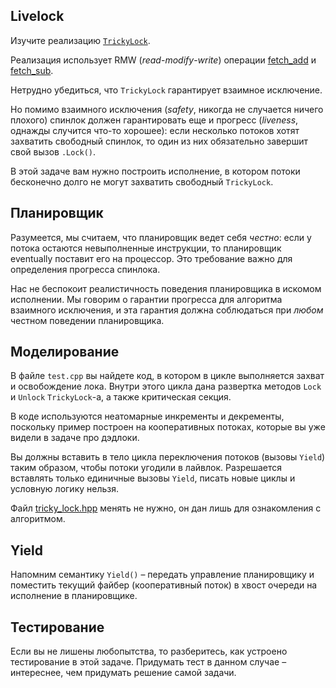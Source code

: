 ## Livelock

Изучите реализацию [`TrickyLock`](tricky_lock.hpp).

Реализация использует RMW (_read_-_modify_-_write_) операции [fetch_add](https://en.cppreference.com/w/cpp/atomic/atomic/fetch_add) и [fetch_sub](https://en.cppreference.com/w/cpp/atomic/atomic/fetch_sub). 

Нетрудно убедиться, что `TrickyLock` гарантирует взаимное исключение.

Но помимо взаимного исключения (*safety*, никогда не случается ничего плохого) спинлок должен гарантировать еще и прогресс (*liveness*, однажды случится что-то хорошее): если несколько потоков хотят захватить свободный спинлок, то один из них обязательно завершит свой вызов `.Lock()`.

В этой задаче вам нужно построить исполнение, в котором потоки бесконечно долго не могут захватить свободный `TrickyLock`.

## Планировщик

Разумеется, мы считаем, что планировщик ведет себя _честно_: если у потока остаются невыполненные инструкции, то планировщик eventually поставит его на процессор. Это требование важно для определения прогресса спинлока.

Нас не беспокоит реалистичность поведения планировщика в искомом исполнении. Мы говорим о гарантии прогресса для алгоритма взаимного исключения, и эта гарантия должна соблюдаться при _любом_ честном поведении планировщика.  

## Моделирование

В файле `test.cpp` вы найдете код, в котором в цикле выполняется захват и освобождение лока. Внутри этого цикла дана развертка методов `Lock` и `Unlock` `TrickyLock`-а, а также критическая секция.

В коде используются неатомарные инкременты и декременты, поскольку пример построен на кооперативных потоках, которые вы уже видели в задаче про дэдлоки.

Вы должны вставить в тело цикла переключения потоков (вызовы `Yield`) таким образом, чтобы потоки угодили в лайвлок. Разрешается вставлять только единичные вызовы `Yield`, писать новые циклы и условную логику нельзя.

Файл [tricky_lock.hpp](tricky_lock.hpp) менять не нужно, он дан лишь для ознакомления с алгоритмом.

## Yield

Напомним семантику `Yield()` – передать управление планировщику и поместить текущий файбер (кооперативный поток) в хвост очереди на исполнение в планировщике.

## Тестирование

Если вы не лишены любопытства, то разберитесь, как устроено тестирование в этой задаче. Придумать тест в данном случае – интереснее, чем придумать решение самой задачи.
